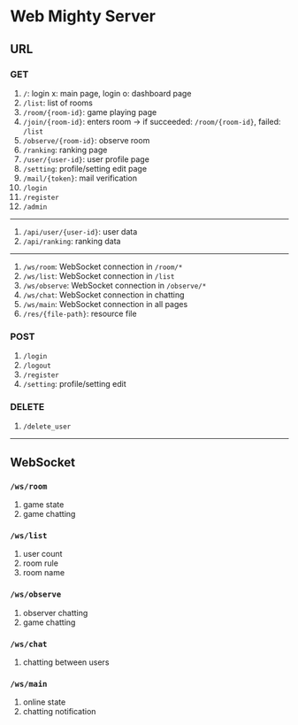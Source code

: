 # Web Mighty Server

## URL

### GET

1. `/`: login x: main page,  login o: dashboard page
1. `/list`: list of rooms
1. `/room/{room-id}`: game playing page
1. `/join/{room-id}`: enters room -> if succeeded: `/room/{room-id}`, failed: `/list`
1. `/observe/{room-id}`: observe room
1. `/ranking`: ranking page
1. `/user/{user-id}`: user profile page
1. `/setting`: profile/setting edit page
1. `/mail/{token}`: mail verification
1. `/login`
1. `/register`
1. `/admin`

---

1. `/api/user/{user-id}`: user data
1. `/api/ranking`: ranking data

---

1. `/ws/room`: WebSocket connection in `/room/*`
1. `/ws/list`: WebSocket connection in `/list`
1. `/ws/observe`: WebSocket connection in `/observe/*`
1. `/ws/chat`: WebSocket connection in chatting
1. `/ws/main`: WebSocket connection in all pages
1. `/res/{file-path}`: resource file

### POST

1. `/login`
1. `/logout`
1. `/register`
1. `/setting`: profile/setting edit

### DELETE

1. `/delete_user`

---
## WebSocket

### `/ws/room`

1. game state
1. game chatting

### `/ws/list`

1. user count
1. room rule
1. room name

### `/ws/observe`

1. observer chatting
1. game chatting

### `/ws/chat`

1. chatting between users

### `/ws/main`

1. online state
1. chatting notification
